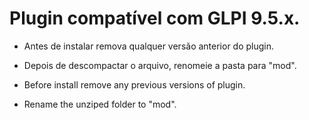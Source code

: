
# Plugin compatível com GLPI 9.5.x.


- Antes de instalar remova qualquer versão anterior do plugin.
- Depois de descompactar o arquivo, renomeie a pasta para "mod".


- Before install remove any previous versions of plugin.
- Rename the unziped folder to "mod".
